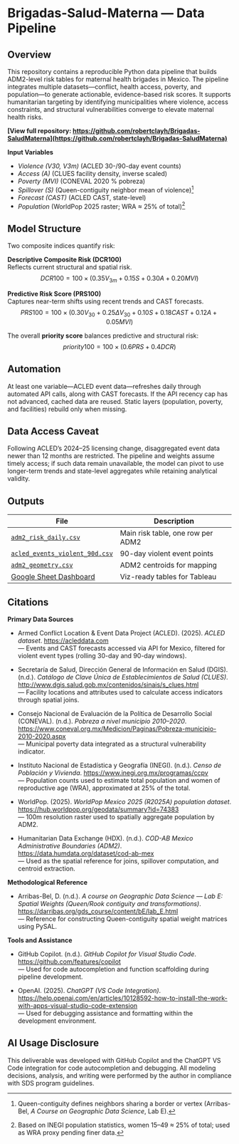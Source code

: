 # Brigadas-Salud-Materna — Data Pipeline

## Overview
This repository contains a reproducible Python data pipeline that builds ADM2-level risk tables for maternal health brigades in Mexico. The pipeline integrates multiple datasets—conflict, health access, poverty, and population—to generate actionable, evidence-based risk scores. It supports humanitarian targeting by identifying municipalities where violence, access constraints, and structural vulnerabilities converge to elevate maternal health risks.

**[View full repository: https://github.com/robertclayh/Brigadas-SaludMaterna](https://github.com/robertclayh/Brigadas-SaludMaterna)**

**Input Variables**  
- *Violence (V30, V3m)* (ACLED 30-/90-day event counts)  
- *Access (A)* (CLUES facility density, inverse scaled)  
- *Poverty (MVI)* (CONEVAL 2020 % pobreza)  
- *Spillover (S)* (Queen-contiguity neighbor mean of violence)[^1]  
- *Forecast (CAST)* (ACLED CAST, state-level)  
- *Population* (WorldPop 2025 raster; WRA $\approx$ 25% of total)[^2]  

## Model Structure
Two composite indices quantify risk:

**Descriptive Composite Risk (DCR100)**  
Reflects current structural and spatial risk.
$$
DCR100 = 100 \times (0.35V_{3m} + 0.15S + 0.30A + 0.20MVI)
$$  

**Predictive Risk Score (PRS100)**  
Captures near-term shifts using recent trends and CAST forecasts.
$$
PRS100 = 100 \times (0.30V_{30} + 0.25\Delta V_{30} + 0.10S + 0.18CAST + 0.12A + 0.05MVI)
$$  

The overall **priority score** balances predictive and structural risk:  
$$priority100 = 100 \times (0.6PRS + 0.4DCR)$$  

## Automation
At least one variable—ACLED event data—refreshes daily through automated API calls, along with CAST forecasts. If the API recency cap has not advanced, cached data are reused. Static layers (population, poverty, and facilities) rebuild only when missing.

## Data Access Caveat
Following ACLED’s 2024–25 licensing change, disaggregated event data newer than 12 months are restricted. The pipeline and weights assume timely access; if such data remain unavailable, the model can pivot to use longer-term trends and state-level aggregates while retaining analytical validity.

## Outputs
| File | Description |
|------|--------------|
| [`adm2_risk_daily.csv`](https://github.com/robertclayh/Brigadas-SaludMaterna/blob/main/out/adm2_risk_daily.csv) | Main risk table, one row per ADM2 |
| [`acled_events_violent_90d.csv`](https://github.com/robertclayh/Brigadas-SaludMaterna/blob/main/out/acled_events_violent_90d.csv) | 90-day violent event points |
| [`adm2_geometry.csv`](https://github.com/robertclayh/Brigadas-SaludMaterna/blob/main/out/adm2_geometry.csv) | ADM2 centroids for mapping |
| [Google Sheet Dashboard](https://docs.google.com/spreadsheets/d/13s_SpJSEw9CbPCmktJBCKbrsy2HiIKVpHZk4yeA8MfU/edit?gid=1483145298#gid=1483145298) | Viz-ready tables for Tableau |

## Citations

**Primary Data Sources**

- Armed Conflict Location & Event Data Project (ACLED). (2025). *ACLED dataset*. https://acleddata.com  
  — Events and CAST forecasts accessed via API for Mexico, filtered for violent event types (rolling 30-day and 90-day windows).

- Secretaría de Salud, Dirección General de Información en Salud (DGIS). (n.d.). *Catálogo de Clave Única de Establecimientos de Salud (CLUES)*. http://www.dgis.salud.gob.mx/contenidos/sinais/s_clues.html  
  — Facility locations and attributes used to calculate access indicators through spatial joins.

- Consejo Nacional de Evaluación de la Política de Desarrollo Social (CONEVAL). (n.d.). *Pobreza a nivel municipio 2010–2020*. https://www.coneval.org.mx/Medicion/Paginas/Pobreza-municipio-2010-2020.aspx  
  — Municipal poverty data integrated as a structural vulnerability indicator.

- Instituto Nacional de Estadística y Geografía (INEGI). (n.d.). *Censo de Población y Vivienda*. https://www.inegi.org.mx/programas/ccpv  
  — Population counts used to estimate total population and women of reproductive age (WRA), approximated at 25% of the total.

- WorldPop. (2025). *WorldPop Mexico 2025 (R2025A) population dataset*. https://hub.worldpop.org/geodata/summary?id=74383  
  — 100m resolution raster used to spatially aggregate population by ADM2.

- Humanitarian Data Exchange (HDX). (n.d.). *COD-AB Mexico Administrative Boundaries (ADM2)*. https://data.humdata.org/dataset/cod-ab-mex  
  — Used as the spatial reference for joins, spillover computation, and centroid extraction.

**Methodological Reference**

- Arribas-Bel, D. (n.d.). *A course on Geographic Data Science — Lab E: Spatial Weights (Queen/Rook contiguity and transformations)*. https://darribas.org/gds_course/content/bE/lab_E.html  
  — Reference for constructing Queen-contiguity spatial weight matrices using PySAL.

**Tools and Assistance**

- GitHub Copilot. (n.d.). *GitHub Copilot for Visual Studio Code*. https://github.com/features/copilot  
  — Used for code autocompletion and function scaffolding during pipeline development.

- OpenAI. (2025). *ChatGPT (VS Code Integration)*. https://help.openai.com/en/articles/10128592-how-to-install-the-work-with-apps-visual-studio-code-extension  
  — Used for debugging assistance and formatting within the development environment. 

[^1]: Queen-contiguity defines neighbors sharing a border or vertex (Arribas-Bel, *A Course on Geographic Data Science*, Lab E).  
[^2]: Based on INEGI population statistics, women 15–49 $\approx$ 25% of total; used as WRA proxy pending finer data.  

## AI Usage Disclosure
This deliverable was developed with GitHub Copilot and the ChatGPT VS Code integration for code autocompletion and debugging. All modeling decisions, analysis, and writing were performed by the author in compliance with SDS program guidelines.